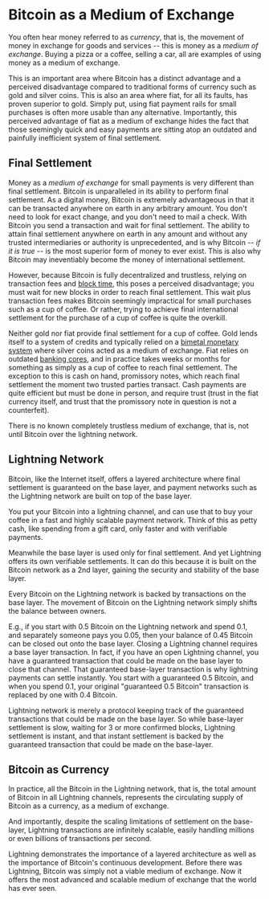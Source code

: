 # Bitcoin as a Medium of Exchange

You often hear money referred to as *currency*,
 that is, the movement of money in
 exchange for goods and services --
 this is money as a *medium of exchange*.
Buying a pizza or a coffee, selling
 a car, all are examples of using money as
 a medium of exchange.

This is an important area where Bitcoin has
 a distinct advantage and a 
 perceived disadvantage
 compared to traditional forms of currency
 such as gold and silver coins.
This is also an area where fiat,
 for all its faults,
 has proven superior to gold.
Simply put, using
 fiat payment rails for small purchases
 is often more usable
 than any alternative.
Importantly, this perceived advantage of 
 fiat as a medium of exchange hides
 the fact that those seemingly 
 quick and easy payments
 are sitting atop an outdated
 and painfully inefficient
 system of final settlement.

## Final Settlement

Money as a *medium of exchange* 
 for small payments is very different
 than final settlement.
Bitcoin is unparalleled in its ability
 to perform final settlement.
As a digital money, Bitcoin is extremely
 advantageous in that it can be transacted
 anywhere on earth in any arbitrary amount.
You don't need to look for exact change, and
 you don't need to mail a check.
With Bitcoin
 you send a transaction and wait for final
 settlement.
The ability to attain final settlement
 anywhere on earth in any amount
 and without any trusted intermediaries
 or authority is unprecedented, and is 
 why Bitcoin -- *if it is true* -- is
 the most superior form of money 
 to ever exist.
This is also why Bitcoin may ineventiably
 become the money of international settlement.

However, because Bitcoin is fully decentralized and
 trustless, 
 relying on transaction fees and 
 [block time](https://dergigi.com/2021/01/14/bitcoin-is-time/),
 this poses a perceived disadvantage;
 you must wait for new blocks in 
 order to reach final settlement. 
This wait
 plus transaction fees makes Bitcoin
 seemingly impractical for small
 purchases such as a cup of coffee.
Or rather, trying to achieve final
 international settlement for the 
 purchase of a cup of coffee is
 quite the overkill.

Neither gold nor fiat
 provide final settlement for a cup
 of coffee.
Gold lends itself to a system of credits
 and typically relied on a
 [bimetal monetary system](https://en.wikipedia.org/wiki/Bimetallism)
 where silver coins acted as a 
 medium of exchange.
Fiat relies on outdated
 [banking cores](https://en.wikipedia.org/wiki/Core_banking),
 and in practice takes weeks or months for 
 something as simply as a cup of coffee
 to reach final settlement.
The exception to this is cash on hand,
 promissory notes, which
 reach final settlement
 the moment two trusted parties transact.
Cash payments are quite efficient but
 must be done in person, and require
 trust (trust in the fiat currency itself,
 and trust that the promissory note in question
 is not a counterfeit).

There is no known completely trustless
 medium of exchange, that is,
 not until Bitcoin over the
 lightning network.


## Lightning Network

Bitcoin, like the Internet itself,
 offers a layered
 architecture where final settlement
 is guaranteed on the base layer, and
 payment networks such as the
 Lightning network
 are built on top of the base layer.

You put your Bitcoin into a
 lightning channel, and can use that
 to buy your coffee in a fast
 and highly scalable payment network.
Think of this as petty cash, like 
 spending from a gift card, only
 faster and with verifiable payments.

Meanwhile the base layer is used only
 for final settlement. And yet Lightning
 offers its own verifiable
 settlements. It can do this because
 it is built on the Bitcoin network
 as a 2nd layer, gaining the security
 and stability of the base layer.

Every Bitcoin on the Lightning network
 is backed by transactions on the base layer.
 The movement of Bitcoin on the 
 Lightning network
 simply shifts the balance between owners.

E.g., if you start with 0.5 Bitcoin
 on the Lightning network
 and spend 0.1, and separately
 someone pays you 0.05, then your balance
 of 0.45 Bitcoin can be closed out onto
 the base layer. Closing a Lightning
 channel requires a base layer transaction.
 In fact, if you have an open Lightning
 channel, you have a guaranteed transaction
 that could be made on the base layer to
 close that channel.
 That guaranteed base-layer transaction is
 why lightning payments can settle instantly.
 You start with a guaranteed 0.5 Bitcoin,
 and when you spend 0.1, your original
 "guaranteed 0.5 Bitcoin" transaction
 is replaced by one with 0.4 Bitcoin.

Lightning network is merely a protocol keeping track
 of the guaranteed transactions that could
 be made on the base layer. So while base-layer
 settlement is slow, waiting for 3 or more
 confirmed blocks, Lightning settlement is
 instant, and that instant settlement is
 backed by the guaranteed transaction
 that could be made on the base-layer.


## Bitcoin as Currency

In practice, all the Bitcoin in the Lightning
 network, that is, the total amount of Bitcoin
 in all Lightning channels, represents the
 circulating supply of Bitcoin as a currency,
 as a medium of exchange.

And importantly, despite the scaling limitations
 of settlement on the base-layer,
 Lightning transactions
 are infinitely scalable, easily handling
 millions or even billions of transactions
 per second.

Lightning demonstrates the importance of
 a layered architecture as well as
 the importance of Bitcoin's continuous
 development.
Before there was Lightning, Bitcoin
 was simply not a viable medium
 of exchange. Now it offers the
 most advanced and scalable 
 medium of exchange that the world
 has ever seen.


